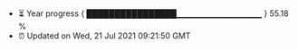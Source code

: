 - ⏳ Year progress { ████████████████▁▁▁▁▁▁▁▁▁▁▁▁▁▁ } 55.18 %
- ⏰ Updated on Wed, 21 Jul 2021 09:21:50 GMT

